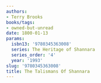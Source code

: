 ```yaml
---
authors:
- Terry Brooks
books/tags:
- owned-but-unread
date: 1800-01-13
params:
  isbn13: '9780345363008'
  series: The Heritage of Shannara
  series_order: '4'
  year: '1993'
slug: '9780345363008'
title: The Talismans Of Shannara
---
```


<!--more-->